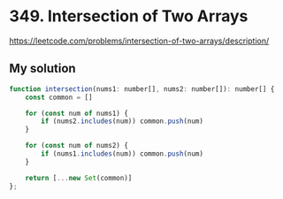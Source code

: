 # 349. Intersection of Two Arrays

https://leetcode.com/problems/intersection-of-two-arrays/description/

## My solution

```js
function intersection(nums1: number[], nums2: number[]): number[] {
    const common = []

    for (const num of nums1) {
        if (nums2.includes(num)) common.push(num)
    }

    for (const num of nums2) {
        if (nums1.includes(num)) common.push(num)
    }

    return [...new Set(common)]
};
```




